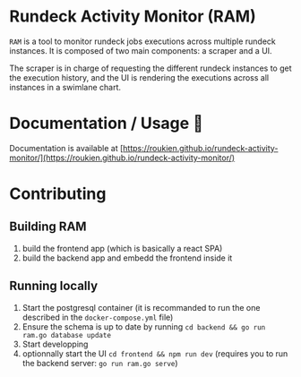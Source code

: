 # Rundeck Activity Monitor (RAM)

`RAM` is a tool to monitor rundeck jobs executions across multiple rundeck instances. It is composed of two main components: a scraper and a UI.

The scraper is in charge of requesting the different rundeck instances to get the execution history, and the UI is rendering the executions across all instances in a swimlane chart.

# Documentation / Usage :memo:

Documentation is available at [https://roukien.github.io/rundeck-activity-monitor/](https://roukien.github.io/rundeck-activity-monitor/)

# Contributing

## Building RAM

1. build the frontend app (which is basically a react SPA)
2. build the backend app and embedd the frontend inside it

## Running locally

1. Start the postgresql container (it is recommanded to run the one described in the `docker-compose.yml` file)
2. Ensure the schema is up to date by running `cd backend && go run ram.go database update`
3. Start developping
4. optionnally start the UI `cd frontend && npm run dev` (requires you to run the backend server: `go run ram.go serve`)

